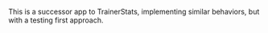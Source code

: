 This is a successor app to TrainerStats, implementing similar behaviors, but with a testing first approach.
